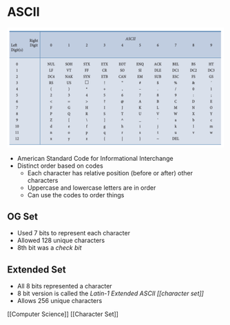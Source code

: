 # ASCII

![ASCII Character Set](../../public/assets/second-brain/2020-09-17-17-03-34.png)

- American Standard Code for Informational Interchange
- Distinct order based on codes
  - Each character has relative position (before or after) other characters
  - Uppercase and lowercase letters are in order
  - Can use the codes to order things

## OG Set

- Used 7 bits to represent each character
- Allowed 128 unique characters
- 8th bit was a _check bit_

## Extended Set

- All 8 bits represented a character
- 8 bit version is called the _Latin-1 Extended ASCII [[character set]]_
- Allows 256 unique characters

[[Computer Science]] [[Character Set]]

[//begin]: # "Autogenerated link references for markdown compatibility"
[character-set]: character-set "Character Set"
[computer-science]: computer-science "Computer Science"
[//end]: # "Autogenerated link references"